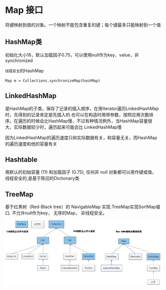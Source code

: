 # Map 接口

将键映射到值的对象。一个映射不能包含重复的键；每个键最多只能映射到一个值

## HashMap类

初始化大小16，默认加载因子0.75，可以使用null作为key、value，非synchronized

``线程安全``的HashMap

	Map m = Collections.synchronizeMap(hashMap)

## LinkedHashMap

是HashMap的子类，保存了记录的插入顺序，在用Iterator遍历LinkedHashMap时，先得到的记录肯定是先插入的.也可以在构造时用带参数，按照应用次数排序。在遍历的时候会比HashMap慢，不过有种情况例外，当HashMap容量很大，实际数据较少时，遍历起来可能会比 LinkedHashMap慢

因为LinkedHashMap的遍历速度只和实际数据有关，和容量无关，而HashMap的遍历速度和他的容量有关

## Hashtable
用默认的初始容量 (11) 和加载因子 (0.75), 任何非 null 对象都可以用作键或值， 线程安全的,是基于陈旧的Dictionary类

## TreeMap

基于红黑树（Red-Black tree）的 NavigableMap 实现.TreeMap实现SortMap接口. 不允许null作为key， 无序的Map， 非线程安全。


![collection](https://github.com/ncc0706/java-basic/blob/master/src/main/resources/Collection-Map.png)